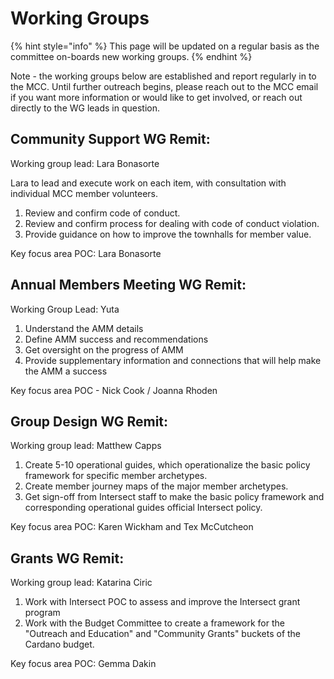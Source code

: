 # Working Groups

{% hint style="info" %}
This page will be updated on a regular basis as the committee on-boards new working groups.
{% endhint %}

Note - the working groups below are established and report regularly in to the MCC. Until further outreach begins, please reach out to the MCC email if you want more information or would like to get involved, or reach out directly to the WG leads in question.

## Community Support WG Remit:

Working group lead: Lara Bonasorte

Lara to lead and execute work on each item, with consultation with individual MCC member volunteers.

1. Review and confirm code of conduct.
2. Review and confirm process for dealing with code of conduct violation.
3. Provide guidance on how to improve the townhalls for member value.

Key focus area POC: Lara Bonasorte



## Annual Members Meeting WG Remit:

Working Group Lead:  Yuta

1. Understand the AMM details
2. Define AMM success and recommendations
3. Get oversight on the progress of AMM
4. Provide supplementary information and connections that will help make the AMM a success

Key focus area POC - Nick Cook / Joanna Rhoden&#x20;



## Group Design WG Remit:

Working group lead: Matthew Capps

1. Create 5-10 operational guides, which operationalize the basic policy framework for specific member archetypes.
2. Create member journey maps of the major member archetypes.
3. Get sign-off from Intersect staff to make the basic policy framework and corresponding operational guides official Intersect policy.

Key focus area POC: Karen Wickham and Tex McCutcheon&#x20;



## Grants WG Remit:

Working group lead: Katarina Ciric

1. Work with Intersect POC to assess and improve the Intersect grant program
2. Work with the Budget Committee to create a framework for the "Outreach and Education" and "Community Grants" buckets of the Cardano budget.

Key focus area POC: Gemma Dakin&#x20;

